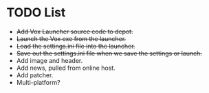 # TODO List

* ~~Add Vox Launcher source code to depot.~~
* ~~Launch the Vox exe from the launcher.~~
* ~~Load the settings.ini file into the launcher.~~
* ~~Save out the settings.ini file when we save the settings or launch.~~
* Add image and header.
* Add news, pulled from online host.
* Add patcher.
* Multi-platform?
